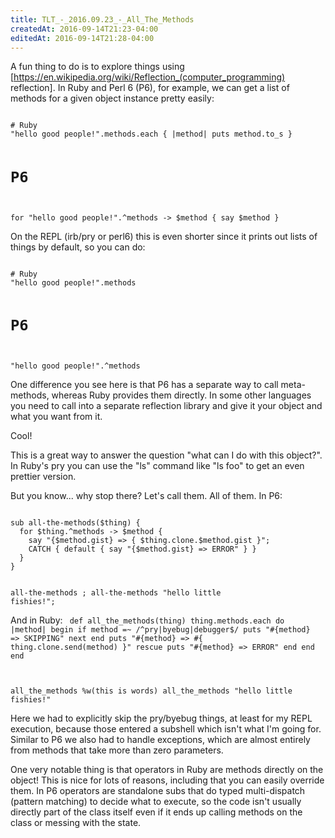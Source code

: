 ```yaml
---
title: TLT_-_2016.09.23_-_All_The_Methods
createdAt: 2016-09-14T21:23-04:00
editedAt: 2016-09-14T21:28-04:00
---
```


A fun thing to do is to explore things using [https://en.wikipedia.org/wiki/Reflection_(computer_programming) reflection]. In Ruby and Perl 6 (P6), for example, we can get a list of methods for a given object instance pretty easily:

<code>
# Ruby
"hello good people!".methods.each { |method| puts method.to_s }

# P6
for "hello good people!".^methods -> $method { say $method }
</code>

On the REPL (irb/pry or perl6) this is even shorter since it prints out lists of things by default, so you can do:

<code>
# Ruby
"hello good people!".methods

# P6
"hello good people!".^methods
</code>

One difference you see here is that P6 has a separate way to call meta-methods, whereas Ruby provides them directly. In some other languages you need to call into a separate reflection library and give it your object and what you want from it.

Cool!

This is a great way to answer the question "what can I do with this object?". In Ruby's pry you can use the "ls" command like "ls foo" to get an even prettier version.

But you know... why stop there? Let's call them. All of them. In P6:

<code>
sub all-the-methods($thing) {
  for $thing.^methods -> $method {
    say "{$method.gist} => { $thing.clone.$method.gist }";
    CATCH { default { say "{$method.gist} => ERROR" } }
  }
}

all-the-methods <this is words>;
all-the-methods "hello little fishies!";
</code>

And in Ruby:
<code>
def all_the_methods(thing)
  thing.methods.each do |method|
    begin
      if method =~ /^pry|byebug|debugger$/
        puts "#{method} => SKIPPING"
        next
      end
      puts "#{method} => #{ thing.clone.send(method) }"
    rescue
      puts "#{method} => ERROR"
    end
  end
end

all_the_methods %w(this is words)
all_the_methods "hello little fishies!"
</code>

Here we had to explicitly skip the pry/byebug things, at least for my REPL execution, because those entered a subshell which isn't what I'm going for. Similar to P6 we also had to handle exceptions, which are almost entirely from methods that take more than zero parameters.

One very notable thing is that operators in Ruby are methods directly on the object! This is nice for lots of reasons, including that you can easily override them. In P6 operators are standalone subs that do typed multi-dispatch (pattern matching) to decide what to execute, so the code isn't usually directly part of the class itself even if it ends up calling methods on the class or messing with the state.






